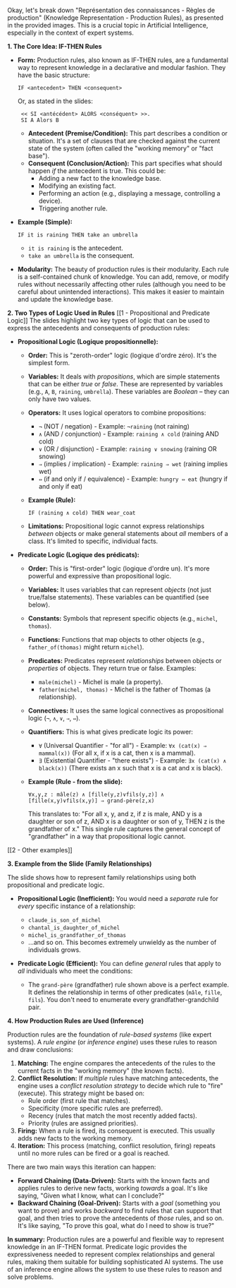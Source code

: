 Okay, let's break down "Représentation des connaissances - Règles de production" (Knowledge Representation - Production Rules), as presented in the provided images. This is a crucial topic in Artificial Intelligence, especially in the context of expert systems.

**1. The Core Idea: IF-THEN Rules**

*   **Form:** Production rules, also known as IF-THEN rules, are a fundamental way to represent knowledge in a declarative and modular fashion.  They have the basic structure:

    ```
    IF <antecedent> THEN <consequent>
    ```
    Or, as stated in the slides:

    ```
     << SI <antécédent> ALORS <conséquent> >>.
     SI A Alors B
    ```
    *   **Antecedent (Premise/Condition):**  This part describes a condition or situation.  It's a set of clauses that are checked against the current state of the system (often called the "working memory" or "fact base").
    *   **Consequent (Conclusion/Action):** This part specifies what should happen *if* the antecedent is true. This could be:
        *   Adding a new fact to the knowledge base.
        *   Modifying an existing fact.
        *   Performing an action (e.g., displaying a message, controlling a device).
        *   Triggering another rule.

*   **Example (Simple):**

    ```
    IF it is raining THEN take an umbrella
    ```

    *   `it is raining` is the antecedent.
    *   `take an umbrella` is the consequent.

* **Modularity:** The beauty of production rules is their modularity.  Each rule is a self-contained chunk of knowledge. You can add, remove, or modify rules without necessarily affecting other rules (although you need to be careful about unintended interactions).  This makes it easier to maintain and update the knowledge base.

**2. Two Types of Logic Used in Rules**
[[1 - Propositional and Predicate Logic]]
The slides highlight two key types of logic that can be used to express the antecedents and consequents of production rules:

*   **Propositional Logic (Logique propositionnelle):**

    *   **Order:** This is "zeroth-order" logic (logique d'ordre zéro).  It's the simplest form.
    *   **Variables:**  It deals with *propositions*, which are simple statements that can be either *true* or *false*.  These are represented by variables (e.g., `A`, `B`, `raining`, `umbrella`).  These variables are *Boolean* – they can only have two values.
    *   **Operators:** It uses logical operators to combine propositions:
        *   `¬` (NOT / negation) - Example: `¬raining` (not raining)
        *   `∧` (AND / conjunction) - Example: `raining ∧ cold` (raining AND cold)
        *   `∨` (OR / disjunction) - Example: `raining ∨ snowing` (raining OR snowing)
        *   `⇒` (implies / implication) - Example: `raining ⇒ wet` (raining implies wet)
        *   `⇔` (if and only if / equivalence) - Example: `hungry ⇔ eat` (hungry if and only if eat)
    *   **Example (Rule):**

        ```
        IF (raining ∧ cold) THEN wear_coat
        ```
    *   **Limitations:** Propositional logic cannot express relationships *between* objects or make general statements about *all* members of a class. It's limited to specific, individual facts.

*   **Predicate Logic (Logique des prédicats):**

    *   **Order:** This is "first-order" logic (logique d'ordre un).  It's more powerful and expressive than propositional logic.
    *   **Variables:**  It uses variables that can represent *objects* (not just true/false statements).  These variables can be quantified (see below).
    *   **Constants:** Symbols that represent specific objects (e.g., `michel`, `thomas`).
    *   **Functions:**  Functions that map objects to other objects (e.g., `father_of(thomas)` might return `michel`).
    *   **Predicates:**  Predicates represent *relationships* between objects or *properties* of objects.  They return true or false.  Examples:
        *   `male(michel)` - Michel is male (a property).
        *   `father(michel, thomas)` - Michel is the father of Thomas (a relationship).
    *   **Connectives:** It uses the same logical connectives as propositional logic (`¬`, `∧`, `∨`, `⇒`, `⇔`).
    *   **Quantifiers:** This is what gives predicate logic its power:
        *   `∀` (Universal Quantifier - "for all") - Example: `∀x (cat(x) ⇒ mammal(x))` (For all x, if x is a cat, then x is a mammal).
        *   `∃` (Existential Quantifier - "there exists") - Example: `∃x (cat(x) ∧ black(x))` (There exists an x such that x is a cat and x is black).
    *   **Example (Rule - from the slide):**

        ```
        ∀x,y,z : mâle(z) ∧ [fille(y,z)∨fils(y,z)] ∧ [fille(x,y)∨fils(x,y)] ⇒ grand-père(z,x)
        ```
        This translates to: "For all x, y, and z, if z is male, AND y is a daughter or son of z, AND x is a daughter or son of y, THEN z is the grandfather of x."
        This single rule captures the general concept of "grandfather" in a way that propositional logic cannot.

[[2 - Other examples]]

**3. Example from the Slide (Family Relationships)**

The slide shows how to represent family relationships using both propositional and predicate logic.

*   **Propositional Logic (Inefficient):**  You would need a *separate* rule for *every* specific instance of a relationship:
    *   `claude_is_son_of_michel`
    *   `chantal_is_daughter_of_michel`
    *   `michel_is_grandfather_of_thomas`
    *   ...and so on.  This becomes extremely unwieldy as the number of individuals grows.

*   **Predicate Logic (Efficient):**  You can define *general* rules that apply to *all* individuals who meet the conditions:
    *   The `grand-père` (grandfather) rule shown above is a perfect example.  It defines the relationship in terms of other predicates (`mâle`, `fille`, `fils`).  You don't need to enumerate every grandfather-grandchild pair.

**4. How Production Rules are Used (Inference)**

Production rules are the foundation of *rule-based systems* (like expert systems).  A *rule engine* (or *inference engine*) uses these rules to reason and draw conclusions:

1.  **Matching:** The engine compares the antecedents of the rules to the current facts in the "working memory" (the known facts).
2.  **Conflict Resolution:** If *multiple* rules have matching antecedents, the engine uses a *conflict resolution strategy* to decide which rule to "fire" (execute).  This strategy might be based on:
    *   Rule order (first rule that matches).
    *   Specificity (more specific rules are preferred).
    *   Recency (rules that match the most recently added facts).
    *   Priority (rules are assigned priorities).
3.  **Firing:** When a rule is fired, its consequent is executed. This usually adds new facts to the working memory.
4.  **Iteration:** This process (matching, conflict resolution, firing) repeats until no more rules can be fired or a goal is reached.

There are two main ways this iteration can happen:

*   **Forward Chaining (Data-Driven):**  Starts with the known facts and applies rules to derive new facts, working *towards* a goal.  It's like saying, "Given what I know, what can I conclude?"
*   **Backward Chaining (Goal-Driven):** Starts with a *goal* (something you want to prove) and works *backward* to find rules that can support that goal, and then tries to prove the antecedents of *those* rules, and so on.  It's like saying, "To prove this goal, what do I need to show is true?"

**In summary:** Production rules are a powerful and flexible way to represent knowledge in an IF-THEN format.  Predicate logic provides the expressiveness needed to represent complex relationships and general rules, making them suitable for building sophisticated AI systems. The use of an inference engine allows the system to use these rules to reason and solve problems.
